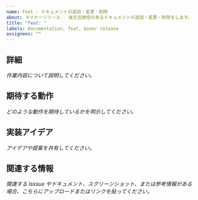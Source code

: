 ```yaml
---
name: Feat - ドキュメントの追加・変更・削除
about: マイナーリリース - 後方互換性のあるドキュメントの追加・変更・削除をします。
title: "feat: "
labels: documentation, feat, minor release
assignees: ""
---
```


## 詳細

_作業内容について説明してください。_

## 期待する動作

_どのような動作を期待しているかを明示してください。_

## 実装アイデア

_アイデアや提案を共有してください。_

## 関連する情報

_関連する Isssue やドキュメント、スクリーンショット、または参考情報がある場合、こちらにアップロードまたはリンクを貼ってください。_
